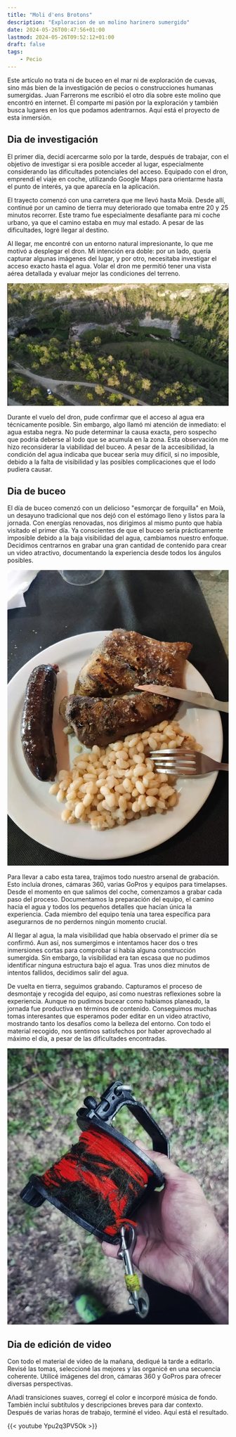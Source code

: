 ```yaml
---
title: "Moli d'ens Brotons"
description: "Exploracion de un molino harinero sumergido"
date: 2024-05-26T00:47:56+01:00
lastmod: 2024-05-26T09:52:12+01:00
draft: false
tags:
    - Pecio
---
```


Este artículo no trata ni de buceo en el mar ni de exploración de cuevas, sino más bien de la investigación de pecios o construcciones humanas sumergidas. Juan Farrerons me escribió el otro día sobre este molino que encontró en internet. Él comparte mi pasión por la exploración y también busca lugares en los que podamos adentrarnos. Aquí está el proyecto de esta inmersión.

## Dia de investigación

El primer día, decidí acercarme solo por la tarde, después de trabajar, con el objetivo de investigar si era posible acceder al lugar, especialmente considerando las dificultades potenciales del acceso. Equipado con el dron, emprendí el viaje en coche, utilizando Google Maps para orientarme hasta el punto de interés, ya que aparecía en la aplicación.

El trayecto comenzó con una carretera que me llevó hasta Moià. Desde allí, continué por un camino de tierra muy deteriorado que tomaba entre 20 y 25 minutos recorrer. Este tramo fue especialmente desafiante para mi coche urbano, ya que el camino estaba en muy mal estado. A pesar de las dificultades, logré llegar al destino.

Al llegar, me encontré con un entorno natural impresionante, lo que me motivó a desplegar el dron. Mi intención era doble: por un lado, quería capturar algunas imágenes del lugar, y por otro, necesitaba investigar el acceso exacto hasta el agua. Volar el dron me permitió tener una vista aérea detallada y evaluar mejor las condiciones del terreno.

![Caminos hasta el agua](2.webp)

Durante el vuelo del dron, pude confirmar que el acceso al agua era técnicamente posible. Sin embargo, algo llamó mi atención de inmediato: el agua estaba negra. No pude determinar la causa exacta, pero sospecho que podría deberse al lodo que se acumula en la zona. Esta observación me hizo reconsiderar la viabilidad del buceo. A pesar de la accesibilidad, la condición del agua indicaba que bucear sería muy difícil, si no imposible, debido a la falta de visibilidad y las posibles complicaciones que el lodo pudiera causar.



## Dia de buceo


El día de buceo comenzó con un delicioso "esmorçar de forquilla" en Moià, un desayuno tradicional que nos dejó con el estómago lleno y listos para la jornada. Con energías renovadas, nos dirigimos al mismo punto que había visitado el primer día. Ya conscientes de que el buceo sería prácticamente imposible debido a la baja visibilidad del agua, cambiamos nuestro enfoque. Decidimos centrarnos en grabar una gran cantidad de contenido para crear un video atractivo, documentando la experiencia desde todos los ángulos posibles.

![Esmorçar de forquilla](1.webp)

Para llevar a cabo esta tarea, trajimos todo nuestro arsenal de grabación. Esto incluía drones, cámaras 360, varias GoPros y equipos para timelapses. Desde el momento en que salimos del coche, comenzamos a grabar cada paso del proceso. Documentamos la preparación del equipo, el camino hacia el agua y todos los pequeños detalles que hacían única la experiencia. Cada miembro del equipo tenía una tarea específica para asegurarnos de no perdernos ningún momento crucial.

Al llegar al agua, la mala visibilidad que había observado el primer día se confirmó. Aun así, nos sumergimos e intentamos hacer dos o tres inmersiones cortas para comprobar si había alguna construcción sumergida. Sin embargo, la visibilidad era tan escasa que no pudimos identificar ninguna estructura bajo el agua. Tras unos diez minutos de intentos fallidos, decidimos salir del agua.

De vuelta en tierra, seguimos grabando. Capturamos el proceso de desmontaje y recogida del equipo, así como nuestras reflexiones sobre la experiencia. Aunque no pudimos bucear como habíamos planeado, la jornada fue productiva en términos de contenido. Conseguimos muchas tomas interesantes que esperamos poder editar en un video atractivo, mostrando tanto los desafíos como la belleza del entorno. Con todo el material recogido, nos sentimos satisfechos por haber aprovechado al máximo el día, a pesar de las dificultades encontradas.

![Carrete al finalizar el buceo](3.webp)



## Dia de edición de video

Con todo el material de video de la mañana, dediqué la tarde a editarlo. Revisé las tomas, seleccioné las mejores y las organicé en una secuencia coherente. Utilicé imágenes del dron, cámaras 360 y GoPros para ofrecer diversas perspectivas.

Añadí transiciones suaves, corregí el color e incorporé música de fondo. También incluí subtítulos y descripciones breves para dar contexto. Después de varias horas de trabajo, terminé el video. Aquí está el resultado.

{{< youtube Ypu2q3PV5Ok >}}
